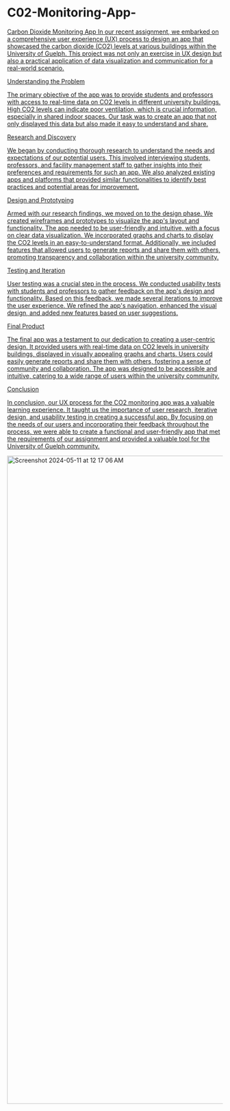 # C02-Monitoring-App-

<a href="https://www.figma.com/design/mVmMjRxgRdoIOLbkKs1NcL/Wireframing-CIS3750?node-id=0%3A1&t=SpHmuAJ8XO5Fu5UQ-1">


Carbon Dioxide Monitoring App
In our recent assignment, we embarked on a comprehensive user experience (UX) process to design an app that showcased the carbon dioxide (CO2) levels at various buildings within the University of Guelph. This project was not only an exercise in UX design but also a practical application of data visualization and communication for a real-world scenario.

Understanding the Problem

The primary objective of the app was to provide students and professors with access to real-time data on CO2 levels in different university buildings. High CO2 levels can indicate poor ventilation, which is crucial information, especially in shared indoor spaces. Our task was to create an app that not only displayed this data but also made it easy to understand and share.

Research and Discovery

We began by conducting thorough research to understand the needs and expectations of our potential users. This involved interviewing students, professors, and facility management staff to gather insights into their preferences and requirements for such an app. We also analyzed existing apps and platforms that provided similar functionalities to identify best practices and potential areas for improvement.

Design and Prototyping

Armed with our research findings, we moved on to the design phase. We created wireframes and prototypes to visualize the app's layout and functionality. The app needed to be user-friendly and intuitive, with a focus on clear data visualization. We incorporated graphs and charts to display the CO2 levels in an easy-to-understand format. Additionally, we included features that allowed users to generate reports and share them with others, promoting transparency and collaboration within the university community.

Testing and Iteration

User testing was a crucial step in the process. We conducted usability tests with students and professors to gather feedback on the app's design and functionality. Based on this feedback, we made several iterations to improve the user experience. We refined the app's navigation, enhanced the visual design, and added new features based on user suggestions.

Final Product

The final app was a testament to our dedication to creating a user-centric design. It provided users with real-time data on CO2 levels in university buildings, displayed in visually appealing graphs and charts. Users could easily generate reports and share them with others, fostering a sense of community and collaboration. The app was designed to be accessible and intuitive, catering to a wide range of users within the university community.

Conclusion

In conclusion, our UX process for the CO2 monitoring app was a valuable learning experience. It taught us the importance of user research, iterative design, and usability testing in creating a successful app. By focusing on the needs of our users and incorporating their feedback throughout the process, we were able to create a functional and user-friendly app that met the requirements of our assignment and provided a valuable tool for the University of Guelph community.

<img width="1512" alt="Screenshot 2024-05-11 at 12 17 06 AM" src="https://github.com/shrutiboop/C02-Monitoring-App-/assets/64666409/9c09d936-6284-45ab-b7cf-3f71ae728aa6">
